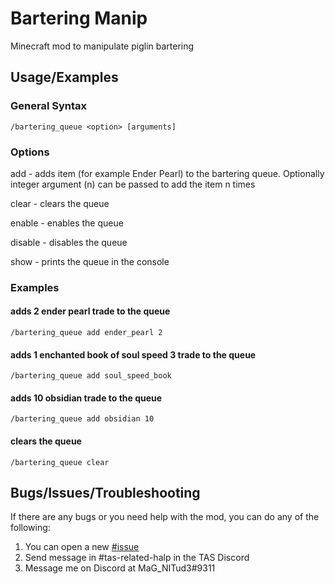 
# Bartering Manip
Minecraft mod to manipulate piglin bartering
## Usage/Examples


### General Syntax
```
/bartering_queue <option> [arguments]
```

### Options

add - adds item (for example Ender Pearl) to the bartering queue. Optionally integer argument (n) can be passed to add the item n times

clear - clears the queue

enable - enables the queue

disable - disables the queue

show - prints the queue in the console

### Examples

#### adds 2 ender pearl trade to the queue
```
/bartering_queue add ender_pearl 2 
```

#### adds 1 enchanted book of soul speed 3 trade to the queue
```
/bartering_queue add soul_speed_book
```

#### adds 10 obsidian trade to the queue
```
/bartering_queue add obsidian 10
```

#### clears the queue
```
/bartering_queue clear
```

## Bugs/Issues/Troubleshooting

If there are any bugs or you need help with the mod, you can do any of the following:

1. You can open a new [#issue](https://github.com/MaG-NITud3/BarteringManip/issues/new)
2. Send message in #tas-related-halp in the TAS Discord
3. Message me on Discord at MaG_NITud3#9311
